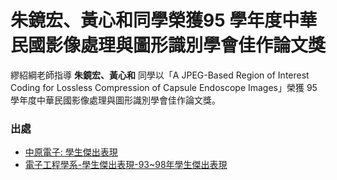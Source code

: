 # 朱鏡宏、黃心和同學榮獲95 學年度中華民國影像處理與圖形識別學會佳作論文獎

繆紹綱老師指導 **朱鏡宏、黃心和** 同學以「A JPEG-Based Region of Interest Coding for Lossless Compression of Capsule Endoscope Images」榮獲 95 學年度中華民國影像處理與圖形識別學會佳作論文獎。

### 出處
- [中原電子: 學生傑出表現](http://9926267lab07.blogspot.tw/2013/03/blog-post_3063.html)
- [電子工程學系-學生傑出表現-93~98年學生傑出表現](http://uip.cycu.edu.tw/UIPWeb/wSite/ct?xItem=58830&ctNode=20175&mp=46002)
